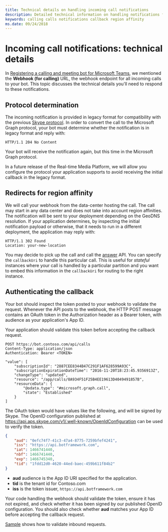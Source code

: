 ```yaml
---
title: Technical details on handling incoming call notifications
description: Detailed technical information on handling notifications from incoming calls
keywords: calling calls notifications callback region affinity
ms.date: 09/24/2018
---
```


# Incoming call notifications: technical details

In [Registering a calling and meeting bot for Microsoft Teams](~/concepts/calls-and-meetings/registering-calling-bot#creating-a-new-bot-or-adding-calling-capabilities-to-an-existing-bot), we mentioned the **Webhook (for calling)** URL, the webhook endpoint for all incoming calls to your bot. This topic discusses the technical details you'll need to respond to these notifications.

## Protocol determination

The incoming notification is provided in legacy format for compatibility with the previous [Skype protocol](https://docs.microsoft.com/en-us/azure/bot-service/dotnet/bot-builder-dotnet-real-time-media-concepts?view=azure-bot-service-3.0). In order to convert the call to the Microsoft Graph protocol, your bot must determine whether the notification is in legacy format and reply with:

```http
HTTP/1.1 204 No Content
```

Your bot will receive the notification again, but this time in the Microsoft Graph protocol.

In a future release of the Real-time Media Platform, we will allow you configure the protocol your application supports to avoid receiving the initial callback in the legacy format.

## Redirects for region affinity

We will call your webhook from the data-center hosting the call. The call may start in any data center and does not take into account region affinities. The notification will be sent to your deployment depending on the GeoDNS resolution. If your application determines, by inspecting the initial notification payload or otherwise, that it needs to run in a different deployment, the application may reply with:

```http
HTTP/1.1 302 Found
Location: your-new-location
```

You may decide to pick up the call and call the [answer](https://developer.microsoft.com/en-us/graph/docs/api-reference/beta/api/call_answer) API. You can specify the `callbackUri` to handle this particular call. This is useful for _stateful_ instances where your call is handled by a particular partition and you want to embed this information in the `callbackUri` for routing to the right instance.

## Authenticating the callback

Your bot should inspect the token posted to your webhook to validate the request. Whenever the API posts to the webhook, the HTTP POST message contains an OAuth token in the Authorization header as a Bearer token, with audience as your application's App ID.

Your application should validate this token before accepting the callback request.

```http
POST https://bot.contoso.com/api/calls
Content-Type: application/json
Authentication: Bearer <TOKEN>

"value": [
    "subscriptionId": "2887CEE8344B47C291F1AF628599A93C",
    "subscriptionExpirationDateTime": "2016-11-20T18:23:45.9356913Z",
    "changeType": "updated",
    "resource": "/app/calls/8A934F51F25B4EE19613D4049491857B",
    "resourceData": {
        "@odata.type": "#microsoft.graph.call",
        "state": "Established"
    }
]
```

The OAuth token would have values like the following, and will be signed by Skype. The OpenID configuration published at <https://api.aps.skype.com/v1/.well-known/OpenIdConfiguration> can be used to verify the token.

```json
{
    "aud": "0efc74f7-41c3-47a4-8775-7259bfef4241",
    "iss": "https://api.botframework.com",
    "iat": 1466741440,
    "nbf": 1466741440,
    "exp": 1466745340,
    "tid": "1fdd12d0-4620-44ed-baec-459b611f84b2"
}
```

* **aud** audience is the App ID URI specified for the application.
* **tid** is the tenant id for Contoso.com
* **iss** is the token issuer, `https://api.botframework.com`

Your code handling the webhook should validate the token, ensure it has not expired, and check whether it has been signed by our published OpenID configuration. You should also check whether **aud** matches your App ID before accepting the callback request.

[Sample](https://github.com/microsoftgraph/microsoft-graph-comms-samples/blob/master/Samples/Common/Sample.Common/Authentication/AuthenticationProvider.cs) shows how to validate inbound requests.
